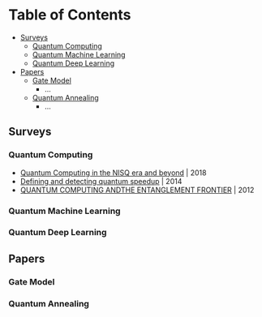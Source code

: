 # Table of Contents

* [Surveys](#Surveys)
  * [Quantum Computing](#Quantum-Computing)
  * [Quantum Machine Learning](#Quantum-Machine-Learning)
  * [Quantum Deep Learning](#Quantum-Deep-Learning)
* [Papers](#Papers)
  * [Gate Model](#Gate-Model)
    * ...
  * [Quantum Annealing](#Quantum-Annealing)
    * ...


## Surveys
### Quantum Computing
* [Quantum Computing in the NISQ era and beyond](https://quantum-journal.org/papers/q-2018-08-06-79/pdf/) | 2018
* [Defining and detecting quantum speedup](https://arxiv.org/pdf/1401.2910.pdf) | 2014
* [QUANTUM COMPUTING ANDTHE ENTANGLEMENT FRONTIER](https://arxiv.org/pdf/1203.5813.pdf) | 2012

### Quantum Machine Learning
### Quantum Deep Learning


## Papers
### Gate Model
### Quantum Annealing
